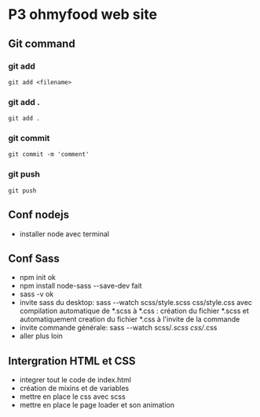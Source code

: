 # P3 ohmyfood web site

## Git command

### git add

```console 
git add <filename>
```

### git add . <all files>

```console 
git add .
```
### git commit

```console 
git commit -m 'comment'
```
### git push

```console 
git push
```

## Conf nodejs

- installer node avec terminal

## Conf Sass

- npm init ok
- npm install node-sass --save-dev fait
- sass -v ok
- invite sass du desktop: sass --watch scss/style.scss css/style.css avec compilation automatique de *.scss à *.css : création du fichier *.scss et automatiquement creation du fichier *.css à l'invite de la commande
- invite commande générale: sass --watch scss/*.scss css/*.css
- aller plus loin

## Intergration HTML et CSS

- integrer tout le code de index.html
- création de mixins et de variables
- mettre en place le css avec scss
- mettre en place le page loader et son animation
